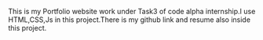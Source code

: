 This is my Portfolio website work under Task3 of code alpha internship.I use HTML,CSS,Js in this project.There is my github link and resume also inside this project.
